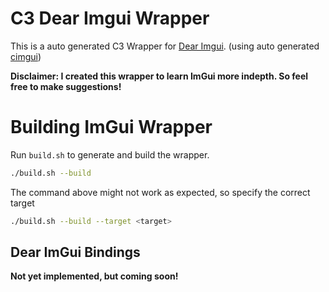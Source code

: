 # C3 Dear Imgui Wrapper

This is a auto generated C3 Wrapper for [Dear Imgui](https://github.com/ocornut/imgui). (using auto generated [cimgui](https://github.com/cimgui/cimgui.git))

**Disclaimer: I created this wrapper to learn ImGui more indepth. So feel free to make suggestions!**

# Building ImGui Wrapper
Run `build.sh` to generate and build the wrapper.
```sh
./build.sh --build
```
The command above might not work as expected, so specify the correct target
```sh
./build.sh --build --target <target>
```

## Dear ImGui Bindings
**Not yet implemented, but coming soon!**
